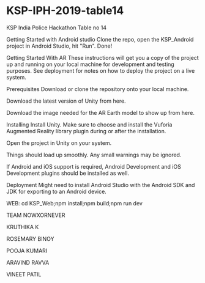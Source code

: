# KSP-IPH-2019-table14
KSP India Police Hackathon Table no 14

Getting Started with Android studio
Clone the repo, open the KSP_Android project in Android Studio, hit "Run". Done!

Getting Started With AR
These instructions will get you a copy of the project up and running on your local machine for development and testing purposes. See deployment for notes on how to deploy the project on a live system.

Prerequisites
Download or clone the repository onto your local machine.

Download the latest version of Unity from here.

Download the image needed for the AR Earth model to show up from here.

Installing
Install Unity. Make sure to choose and install the Vuforia Augmented Reality library plugin during or after the installation.

Open the project in Unity on your system.

Things should load up smoothly. Any small warnings may be ignored.

If Android and iOS support is required, Android Development and iOS Development plugins should be installed as well.

Deployment
Might need to install Android Studio with the Android SDK and JDK for exporting to an Android device.


WEB:
cd KSP_Web;npm install;npm build;npm run dev

TEAM NOWXORNEVER

KRUTHIKA K

ROSEMARY BINOY

POOJA KUMARI

ARAVIND RAVVA

VINEET PATIL 
